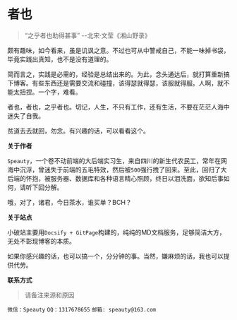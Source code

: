 # 者也

> “之乎者也助得甚事”    --北宋·文莹《湘山野录》

颇有趣味，如今看来，虽是讥讽之意。不过也可从中警戒自己，不能一味掉书袋，毕竟实践出真知，也不是没有道理的。

简而言之，实践是必需的，经验是总结出来的。为此，念头通达后，就打算重新搞下博客。有些东西还是需要交流和碰撞，该得瑟就得瑟，该服就得服。人啊，就不能太扭捏。一个字，难看。

者也，者也，之乎者也。切记，人生，不只有工作，还有生活，不要在茫茫人海中迷失了自我。

贫道去去就回，勿念。有兴趣的话，可以看看这个。

**关于作者**

`Speauty`，一个卷不动前端的大后端实习生，来自四川的新生代农民工，常年在网海中沉浮，曾迷失于前端的五毛特效，然后被`500`强行拽了回来。至此，回归了大后端的怀抱，被服务器、数据库和各种语言精心照顾，终日以泪洗面，欲知后事如何，请听下回分解。

哦，对了，诸君，今日茶水，谁买单？BCH？


**关于站点**

小破站主要用`Docsify + GitPage`构建的，纯纯的MD文档服务，足够简洁大方，无处不彰现博客的本质。

如果你感兴趣的话，也可以搞一个，分分钟的事。当然，嫌麻烦的话，我也可以提供代劳。


**联系方式**

> 请备注来源和原因

`微信：Speauty`  `QQ：1317678655`  `邮箱: speauty@163.com`


<!-- 
##### 如何搭建本地文档服务
1. 全局安装`docsify`: `npm i docsify-cli -g`
2. 创建保存文档的目录, 这里以 `docs` 为例
3. 进入目录, 进行初始化: `docsify init`
4. 启动服务: `docsify serve -p port[default: 3000]`
5. 通过`http://localhost:port`访问

##### Docker构建环境
1. 安装基础镜像: `docker pull alpine:latest`
2. 创建容器: `docker -d -p 3000:3000 -v DOC_DIR:/projects --name docsify alpine:latest`
3. 更新源: `sed -i 's/dl-cdn.alpinelinux.org/mirrors.aliyun.com/g' /etc/apk/repositories`
4. 安装`npm`: `apk add npm`
5. 后续步骤就和在本地构建文档服务一样的

[docsify传送门](https://docsify.js.org/#/zh-cn/) -->